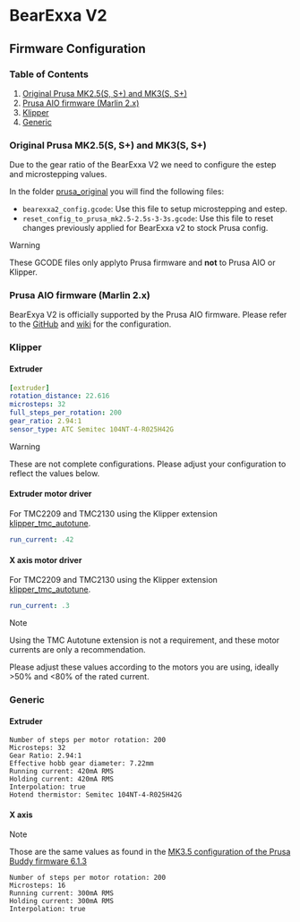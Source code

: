 # BearExxa V2

## Firmware Configuration

### Table of Contents

  1. [Original Prusa MK2.5(S, S+) and MK3(S, S+)](#original-prusa-mk25s-s-and-mk3s-s)
  1. [Prusa AIO firmware (Marlin 2.x)](#prusa-aio-firmware-marlin-2x)
  1. [Klipper](#klipper)
  1. [Generic](#generic)


### Original Prusa MK2.5(S, S+) and MK3(S, S+)

Due to the gear ratio of the BearExxa V2 we need to configure the estep and microstepping values.

In the folder [prusa_original](prusa_original) you will find the following files:
  - `bearexxa2_config.gcode`: Use this file to setup microstepping and estep.
  - `reset_config_to_prusa_mk2.5-2.5s-3-3s.gcode`: Use this file to reset changes previously applied for BearExxa v2 to stock Prusa config.

> [!WARNING]
> These GCODE files only applyto Prusa firmware and **not** to Prusa AIO or Klipper.

### Prusa AIO firmware (Marlin 2.x)

BearExya V2 is officially supported by the Prusa AIO firmware. Please refer to the [GitHub](https://github.com/thisiskeithb/PrusaAIO) and [wiki](https://github.com/thisiskeithb/PrusaAIO/wiki) for the configuration.


### Klipper

#### Extruder
```yaml
[extruder]
rotation_distance: 22.616
microsteps: 32
full_steps_per_rotation: 200
gear_ratio: 2.94:1
sensor_type: ATC Semitec 104NT-4-R025H42G
```
> [!WARNING]
> These are not complete configurations. Please adjust your configuration to reflect the values below.

#### Extruder motor driver
For TMC2209 and TMC2130 using the Klipper extension  [klipper_tmc_autotune](https://github.com/andrewmcgr/klipper_tmc_autotune).

```yaml
run_current: .42
```

#### X axis motor driver
For TMC2209 and TMC2130 using the Klipper extension  [klipper_tmc_autotune](https://github.com/andrewmcgr/klipper_tmc_autotune).
```yaml
run_current: .3
```
> [!NOTE]
> Using the TMC Autotune extension is not a requirement, and these motor currents are only a recommendation.
> 
> Please adjust these values according to the motors you are using, ideally >50% and <80% of the rated current.

### Generic

#### Extruder

```
Number of steps per motor rotation: 200
Microsteps: 32
Gear Ratio: 2.94:1
Effective hobb gear diameter: 7.22mm
Running current: 420mA RMS
Holding current: 420mA RMS
Interpolation: true
Hotend thermistor: Semitec 104NT-4-R025H42G 
```

#### X axis
> [!NOTE]
> Those are the same values as found in the [MK3.5 configuration of the Prusa Buddy firmware 6.1.3](https://github.com/prusa3d/Prusa-Firmware-Buddy/blob/f1de0fce157875165afc102b016f3f3fc84008ef/include/marlin/Configuration_MK3.5_adv.h#L1563)
```
Number of steps per motor rotation: 200
Microsteps: 16
Running current: 300mA RMS
Holding current: 300mA RMS
Interpolation: true
 ```
